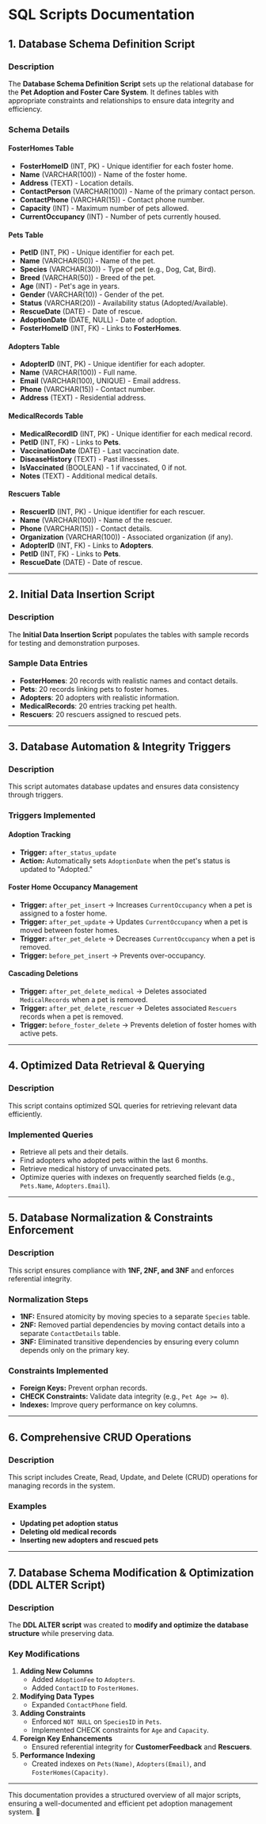 # **SQL Scripts Documentation**

## **1. Database Schema Definition Script**

### **Description**
The **Database Schema Definition Script** sets up the relational database for the **Pet Adoption and Foster Care System**. It defines tables with appropriate constraints and relationships to ensure data integrity and efficiency.

### **Schema Details**

#### **FosterHomes Table**
- **FosterHomeID** (INT, PK) - Unique identifier for each foster home.
- **Name** (VARCHAR(100)) - Name of the foster home.
- **Address** (TEXT) - Location details.
- **ContactPerson** (VARCHAR(100)) - Name of the primary contact person.
- **ContactPhone** (VARCHAR(15)) - Contact phone number.
- **Capacity** (INT) - Maximum number of pets allowed.
- **CurrentOccupancy** (INT) - Number of pets currently housed.

#### **Pets Table**
- **PetID** (INT, PK) - Unique identifier for each pet.
- **Name** (VARCHAR(50)) - Name of the pet.
- **Species** (VARCHAR(30)) - Type of pet (e.g., Dog, Cat, Bird).
- **Breed** (VARCHAR(50)) - Breed of the pet.
- **Age** (INT) - Pet's age in years.
- **Gender** (VARCHAR(10)) - Gender of the pet.
- **Status** (VARCHAR(20)) - Availability status (Adopted/Available).
- **RescueDate** (DATE) - Date of rescue.
- **AdoptionDate** (DATE, NULL) - Date of adoption.
- **FosterHomeID** (INT, FK) - Links to **FosterHomes**.

#### **Adopters Table**
- **AdopterID** (INT, PK) - Unique identifier for each adopter.
- **Name** (VARCHAR(100)) - Full name.
- **Email** (VARCHAR(100), UNIQUE) - Email address.
- **Phone** (VARCHAR(15)) - Contact number.
- **Address** (TEXT) - Residential address.

#### **MedicalRecords Table**
- **MedicalRecordID** (INT, PK) - Unique identifier for each medical record.
- **PetID** (INT, FK) - Links to **Pets**.
- **VaccinationDate** (DATE) - Last vaccination date.
- **DiseaseHistory** (TEXT) - Past illnesses.
- **IsVaccinated** (BOOLEAN) - 1 if vaccinated, 0 if not.
- **Notes** (TEXT) - Additional medical details.

#### **Rescuers Table**
- **RescuerID** (INT, PK) - Unique identifier for each rescuer.
- **Name** (VARCHAR(100)) - Name of the rescuer.
- **Phone** (VARCHAR(15)) - Contact details.
- **Organization** (VARCHAR(100)) - Associated organization (if any).
- **AdopterID** (INT, FK) - Links to **Adopters**.
- **PetID** (INT, FK) - Links to **Pets**.
- **RescueDate** (DATE) - Date of rescue.

---

## **2. Initial Data Insertion Script**

### **Description**
The **Initial Data Insertion Script** populates the tables with sample records for testing and demonstration purposes.

### **Sample Data Entries**
- **FosterHomes**: 20 records with realistic names and contact details.
- **Pets**: 20 records linking pets to foster homes.
- **Adopters**: 20 adopters with realistic information.
- **MedicalRecords**: 20 entries tracking pet health.
- **Rescuers**: 20 rescuers assigned to rescued pets.

---

## **3. Database Automation & Integrity Triggers**

### **Description**
This script automates database updates and ensures data consistency through triggers.

### **Triggers Implemented**

#### **Adoption Tracking**
- **Trigger:** `after_status_update`
- **Action:** Automatically sets `AdoptionDate` when the pet's status is updated to "Adopted."

#### **Foster Home Occupancy Management**
- **Trigger:** `after_pet_insert` → Increases `CurrentOccupancy` when a pet is assigned to a foster home.
- **Trigger:** `after_pet_update` → Updates `CurrentOccupancy` when a pet is moved between foster homes.
- **Trigger:** `after_pet_delete` → Decreases `CurrentOccupancy` when a pet is removed.
- **Trigger:** `before_pet_insert` → Prevents over-occupancy.

#### **Cascading Deletions**
- **Trigger:** `after_pet_delete_medical` → Deletes associated `MedicalRecords` when a pet is removed.
- **Trigger:** `after_pet_delete_rescuer` → Deletes associated `Rescuers` records when a pet is removed.
- **Trigger:** `before_foster_delete` → Prevents deletion of foster homes with active pets.

---

## **4. Optimized Data Retrieval & Querying**

### **Description**
This script contains optimized SQL queries for retrieving relevant data efficiently.

### **Implemented Queries**
- Retrieve all pets and their details.
- Find adopters who adopted pets within the last 6 months.
- Retrieve medical history of unvaccinated pets.
- Optimize queries with indexes on frequently searched fields (e.g., `Pets.Name`, `Adopters.Email`).

---

## **5. Database Normalization & Constraints Enforcement**

### **Description**
This script ensures compliance with **1NF, 2NF, and 3NF** and enforces referential integrity.

### **Normalization Steps**
- **1NF:** Ensured atomicity by moving species to a separate `Species` table.
- **2NF:** Removed partial dependencies by moving contact details into a separate `ContactDetails` table.
- **3NF:** Eliminated transitive dependencies by ensuring every column depends only on the primary key.

### **Constraints Implemented**
- **Foreign Keys:** Prevent orphan records.
- **CHECK Constraints:** Validate data integrity (e.g., `Pet Age >= 0`).
- **Indexes:** Improve query performance on key columns.

---

## **6. Comprehensive CRUD Operations**

### **Description**
This script includes Create, Read, Update, and Delete (CRUD) operations for managing records in the system.

### **Examples**
- **Updating pet adoption status**
- **Deleting old medical records**
- **Inserting new adopters and rescued pets**

---

## **7. Database Schema Modification & Optimization (DDL ALTER Script)**

### **Description**
The **DDL ALTER script** was created to **modify and optimize the database structure** while preserving data.

### **Key Modifications**
1. **Adding New Columns**
   - Added `AdoptionFee` to `Adopters`.
   - Added `ContactID` to `FosterHomes`.
2. **Modifying Data Types**
   - Expanded `ContactPhone` field.
3. **Adding Constraints**
   - Enforced `NOT NULL` on `SpeciesID` in `Pets`.
   - Implemented CHECK constraints for `Age` and `Capacity`.
4. **Foreign Key Enhancements**
   - Ensured referential integrity for **CustomerFeedback** and **Rescuers**.
5. **Performance Indexing**
   - Created indexes on `Pets(Name)`, `Adopters(Email)`, and `FosterHomes(Capacity)`.

---

This documentation provides a structured overview of all major scripts, ensuring a well-documented and efficient pet adoption management system. 🚀

